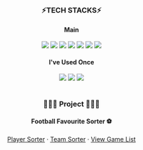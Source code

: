 <div align="center">
  
### ⚡TECH STACKS⚡
#### Main
<img src="https://img.shields.io/badge/PYTHON-3776AB?style=for-the-badge&logo=PYTHON&logoColor=white"> 
<img src="https://img.shields.io/badge/HTML5-E34F26?style=for-the-badge&logo=HTML5&logoColor=white">
<img src="https://img.shields.io/badge/CSS3-1572B6?style=for-the-badge&logo=CSS3&logoColor=white">
<img src="https://img.shields.io/badge/JavaScript-F7DF1E?style=for-the-badge&logo=JavaScript&logoColor=white">
<img src="https://img.shields.io/badge/MySQL-4479A1?style=for-the-badge&logo=MySQL&logoColor=white">
<img src="https://img.shields.io/badge/fastapi-009688?style=for-the-badge&logo=fastapi&logoColor=white">
<img src="https://img.shields.io/badge/tailwind-06B6D4?style=for-the-badge&logo=tailwindcss&logoColor=white">

#### I've Used Once
<img src="https://img.shields.io/badge/pandas-150458?style=for-the-badge&logo=pandas&logoColor=white">
<img src="https://img.shields.io/badge/selenium-43B02A?style=for-the-badge&logo=selenium&logoColor=white">
<img src="https://img.shields.io/badge/aws-232F3E?style=for-the-badge&logo=Amazon aws&logoColor=white">

<br/>
<br/>

### 👩🏻‍💻 Project 👩🏻‍💻
#### Football Favourite Sorter ⚽
<a name="readme-top"></a>
    <a href="http://leeseungeun.com/top100">Player Sorter</a>
    ·
    <a href="http://leeseungeun.com/fc">Team Sorter</a>
    ·
    <a href="http://leeseungeun.com">View Game List</a>
</div>
<br/>

</div>
